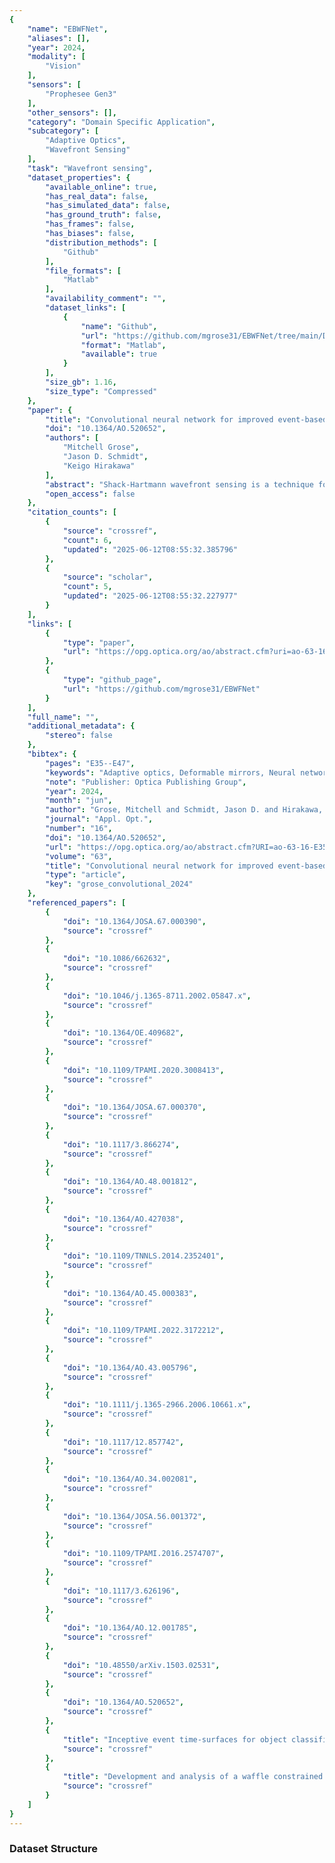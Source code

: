 ```yaml
---
{
    "name": "EBWFNet",
    "aliases": [],
    "year": 2024,
    "modality": [
        "Vision"
    ],
    "sensors": [
        "Prophesee Gen3"
    ],
    "other_sensors": [],
    "category": "Domain Specific Application",
    "subcategory": [
        "Adaptive Optics",
        "Wavefront Sensing"
    ],
    "task": "Wavefront sensing",
    "dataset_properties": {
        "available_online": true,
        "has_real_data": false,
        "has_simulated_data": false,
        "has_ground_truth": false,
        "has_frames": false,
        "has_biases": false,
        "distribution_methods": [
            "Github"
        ],
        "file_formats": [
            "Matlab"
        ],
        "availability_comment": "",
        "dataset_links": [
            {
                "name": "Github",
                "url": "https://github.com/mgrose31/EBWFNet/tree/main/Data_DISTRIBUTE",
                "format": "Matlab",
                "available": true
            }
        ],
        "size_gb": 1.16,
        "size_type": "Compressed"
    },
    "paper": {
        "title": "Convolutional neural network for improved event-based Shack-Hartmann wavefront reconstruction",
        "doi": "10.1364/AO.520652",
        "authors": [
            "Mitchell Grose",
            "Jason D. Schmidt",
            "Keigo Hirakawa"
        ],
        "abstract": "Shack-Hartmann wavefront sensing is a technique for measuring wavefront aberrations, whose use in adaptive optics relies on fast position tracking of an array of spots. These sensors conventionally use frame-based cameras operating at a fixed sampling rate to report pixel intensities, even though only a fraction of the pixels have signal. Prior in-lab experiments have shown feasibility of event-based cameras for Shack-Hartmann wavefront sensing (SHWFS), asynchronously reporting the spot locations as log intensity changes at a microsecond time scale. In our work, we propose a convolutional neural network (CNN) called event-based wavefront network (EBWFNet) that achieves highly accurate estimation of the spot centroid position in real time. We developed a custom Shack-Hartmann wavefront sensing hardware with a common aperture for the synchronized frame- and event-based cameras so that spot centroid locations computed from the frame-based camera may be used to train/test the event-CNN-based centroid position estimation method in an unsupervised manner. Field testing with this hardware allows us to conclude that the proposed EBWFNet achieves sub-pixel accuracy in real-world scenarios with substantial improvement over the state-of-the-art event-based SHWFS. An ablation study reveals the impact of data processing, CNN components, and training cost function; and an unoptimized MATLAB implementation is shown to run faster than 800\u00a0Hz on a single GPU.",
        "open_access": false
    },
    "citation_counts": [
        {
            "source": "crossref",
            "count": 6,
            "updated": "2025-06-12T08:55:32.385796"
        },
        {
            "source": "scholar",
            "count": 5,
            "updated": "2025-06-12T08:55:32.227977"
        }
    ],
    "links": [
        {
            "type": "paper",
            "url": "https://opg.optica.org/ao/abstract.cfm?uri=ao-63-16-E35"
        },
        {
            "type": "github_page",
            "url": "https://github.com/mgrose31/EBWFNet"
        }
    ],
    "full_name": "",
    "additional_metadata": {
        "stereo": false
    },
    "bibtex": {
        "pages": "E35--E47",
        "keywords": "Adaptive optics, Deformable mirrors, Neural networks, Optical systems, Wave front sensing, Wavefront aberrations",
        "note": "Publisher: Optica Publishing Group",
        "year": 2024,
        "month": "jun",
        "author": "Grose, Mitchell and Schmidt, Jason D. and Hirakawa, Keigo",
        "journal": "Appl. Opt.",
        "number": "16",
        "doi": "10.1364/AO.520652",
        "url": "https://opg.optica.org/ao/abstract.cfm?URI=ao-63-16-E35",
        "volume": "63",
        "title": "Convolutional neural network for improved event-based {Shack}-{Hartmann} wavefront reconstruction",
        "type": "article",
        "key": "grose_convolutional_2024"
    },
    "referenced_papers": [
        {
            "doi": "10.1364/JOSA.67.000390",
            "source": "crossref"
        },
        {
            "doi": "10.1086/662632",
            "source": "crossref"
        },
        {
            "doi": "10.1046/j.1365-8711.2002.05847.x",
            "source": "crossref"
        },
        {
            "doi": "10.1364/OE.409682",
            "source": "crossref"
        },
        {
            "doi": "10.1109/TPAMI.2020.3008413",
            "source": "crossref"
        },
        {
            "doi": "10.1364/JOSA.67.000370",
            "source": "crossref"
        },
        {
            "doi": "10.1117/3.866274",
            "source": "crossref"
        },
        {
            "doi": "10.1364/AO.48.001812",
            "source": "crossref"
        },
        {
            "doi": "10.1364/AO.427038",
            "source": "crossref"
        },
        {
            "doi": "10.1109/TNNLS.2014.2352401",
            "source": "crossref"
        },
        {
            "doi": "10.1364/AO.45.000383",
            "source": "crossref"
        },
        {
            "doi": "10.1109/TPAMI.2022.3172212",
            "source": "crossref"
        },
        {
            "doi": "10.1364/AO.43.005796",
            "source": "crossref"
        },
        {
            "doi": "10.1111/j.1365-2966.2006.10661.x",
            "source": "crossref"
        },
        {
            "doi": "10.1117/12.857742",
            "source": "crossref"
        },
        {
            "doi": "10.1364/AO.34.002081",
            "source": "crossref"
        },
        {
            "doi": "10.1364/JOSA.56.001372",
            "source": "crossref"
        },
        {
            "doi": "10.1109/TPAMI.2016.2574707",
            "source": "crossref"
        },
        {
            "doi": "10.1117/3.626196",
            "source": "crossref"
        },
        {
            "doi": "10.1364/AO.12.001785",
            "source": "crossref"
        },
        {
            "doi": "10.48550/arXiv.1503.02531",
            "source": "crossref"
        },
        {
            "doi": "10.1364/AO.520652",
            "source": "crossref"
        },
        {
            "title": "Inceptive event time-surfaces for object classification using neuromorphic cameras",
            "source": "crossref"
        },
        {
            "title": "Development and analysis of a waffle constrained reconstructor (WCR) for fried geometry adaptive optics systems",
            "source": "crossref"
        }
    ]
}
---
```


### Dataset Structure
